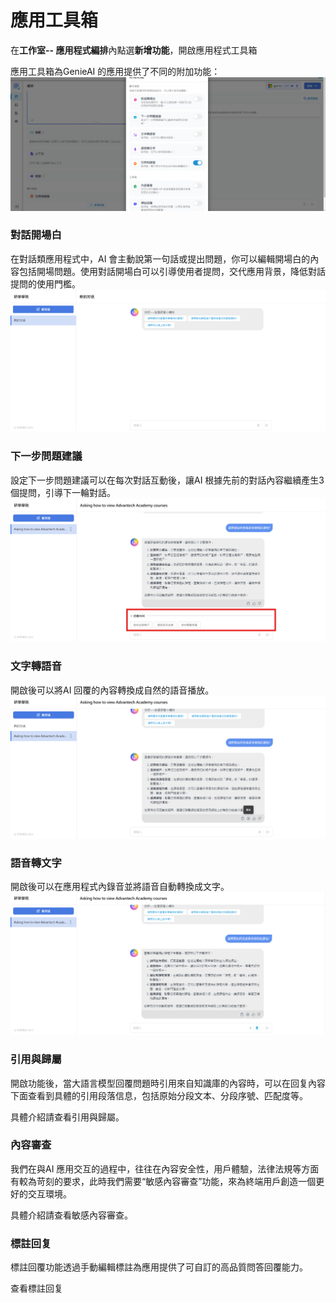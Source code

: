 # 應用工具箱
在**工作室-- 應用程式編排**內點選**新增功能**，開啟應用程式工具箱

應用工具箱為GenieAI 的應用提供了不同的附加功能：
![應用程式工具箱](/建構/應用工具箱/images/應用程式工具箱.png)

### 對話開場白
在對話類應用程式中，AI 會主動說第一句話或提出問題，你可以編輯開場白的內容包括開場問題。使用對話開場白可以引導使用者提問，交代應用背景，降低對話提問的使用門檻。
![對話開場白](/建構/應用工具箱/images/對話開場白.png)

### 下一步問題建議
設定下一步問題建議可以在每次對話互動後，讓AI 根據先前的對話內容繼續產生3 個提問，引導下一輪對話。
![下一步問題建議](/建構/應用工具箱/images/下一步問題建議.png)

### 文字轉語音
開啟後可以將AI 回覆的內容轉換成自然的語音播放。
![文字轉語音](/建構/應用工具箱/images/文字轉語音.png)

### 語音轉文字
開啟後可以在應用程式內錄音並將語音自動轉換成文字。
![語音轉文字](/建構/應用工具箱/images/語音轉文字.png)

### 引用與歸屬
開啟功能後，當大語言模型回覆問題時引用來自知識庫的內容時，可以在回复內容下面查看到具體的引用段落信息，包括原始分段文本、分段序號、匹配度等。

具體介紹請查看引用與歸屬。

### 內容審查
我們在與AI 應用交互的過程中，往往在內容安全性，用戶體驗，法律法規等方面有較為苛刻的要求，此時我們需要“敏感內容審查”功能，來為終端用戶創造一個更好的交互環境。

具體介紹請查看敏感內容審查。

### 標註回复
標註回覆功能透過手動編輯標註為應用提供了可自訂的高品質問答回覆能力。

查看標註回复